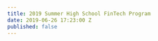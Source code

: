 ```yaml
---
title: 2019 Summer High School FinTech Program
date: 2019-06-26 17:23:00 Z
published: false
---
```


